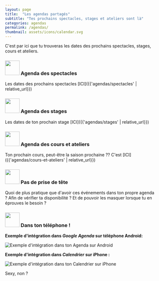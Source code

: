 ```yaml
---
layout: page
title:  "Les agendas partagés"
subtitle: "Tes prochains spectacles, stages et ateliers sont là"
categories: agendas
permalink: /agendas/
thumbnail: assets/icons/calendar.svg
---
```


C'est par ici que tu trouveras les dates des prochains spectacles, stages, cours et ateliers.

<h3><img src="{{ 'assets/icons/calendar.svg' | relative_url }}" width="48" alt=""> Agenda des spectacles</h3>
Les dates des prochains spectacles [ICI]({{'agendas/spectacles' | relative_url}})

<h3><img src="{{ 'assets/icons/calendar.svg' | relative_url }}" width="48" alt=""> Agenda des stages</h3>
Les dates de ton prochain stage [ICI]({{'agendas/stages' | relative_url}})

<h3><img src="{{ 'assets/icons/calendar.svg' | relative_url }}" width="48" alt=""> Agenda des cours et ateliers</h3>
Ton prochain cours, peut-être la saison prochaine ?? C'est [ICI]({{'agendas/cours-et-ateliers' | relative_url}})

<h3><img src="{{ 'assets/icons/happy.svg' | relative_url }}" width="48" alt=""> Pas de prise de tête</h3>
Quoi de plus pratique que d'avoir ces événements dans ton propre agenda ?
Afin de vérifier ta disponibilité ?
Et de pouvoir les masquer lorsque tu en éprouves le besoin ?

<h3><img src="{{ 'assets/icons/mobile.svg' | relative_url }}" width="48" alt=""> Dans ton téléphone !</h3>

**Exemple d'intégration dans _Google Agenda_ sur téléphone Android:**

<img src="{{ 'assets/images/agenda-example-android.jpg' | relative_url }}" alt="Exemple d'intégration dans ton Agenda sur Android">


**Exemple d'intégration dans _Calendrier_ sur iPhone :**

<img src="{{ 'assets/images/agenda-example-iphone.jpg' | relative_url }}" alt="Exemple d'intégration dans ton Calendrier sur iPhone">

Sexy, non ?